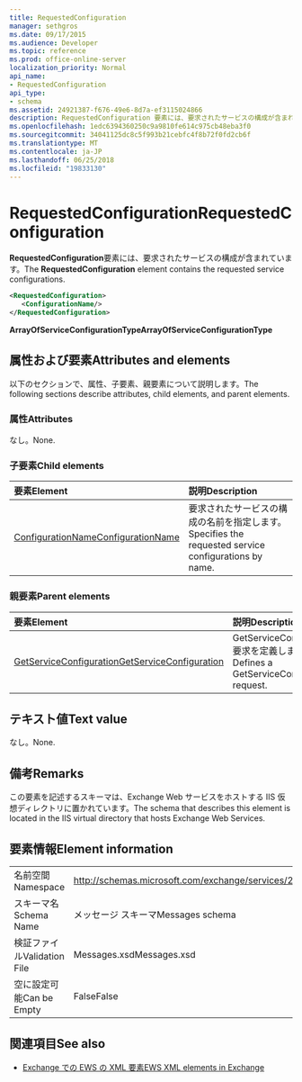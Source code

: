 ```yaml
---
title: RequestedConfiguration
manager: sethgros
ms.date: 09/17/2015
ms.audience: Developer
ms.topic: reference
ms.prod: office-online-server
localization_priority: Normal
api_name:
- RequestedConfiguration
api_type:
- schema
ms.assetid: 24921387-f676-49e6-8d7a-ef3115024866
description: RequestedConfiguration 要素には、要求されたサービスの構成が含まれています。
ms.openlocfilehash: 1edc6394360250c9a9810fe614c975cb48eba3f0
ms.sourcegitcommit: 34041125dc8c5f993b21cebfc4f8b72f0fd2cb6f
ms.translationtype: MT
ms.contentlocale: ja-JP
ms.lasthandoff: 06/25/2018
ms.locfileid: "19833130"
---
```

# <a name="requestedconfiguration"></a><span data-ttu-id="c40e7-103">RequestedConfiguration</span><span class="sxs-lookup"><span data-stu-id="c40e7-103">RequestedConfiguration</span></span>

<span data-ttu-id="c40e7-104">**RequestedConfiguration**要素には、要求されたサービスの構成が含まれています。</span><span class="sxs-lookup"><span data-stu-id="c40e7-104">The **RequestedConfiguration** element contains the requested service configurations.</span></span> 
  
```XML
<RequestedConfiguration>
   <ConfigurationName/>
</RequestedConfiguration>
```

 <span data-ttu-id="c40e7-105">**ArrayOfServiceConfigurationType**</span><span class="sxs-lookup"><span data-stu-id="c40e7-105">**ArrayOfServiceConfigurationType**</span></span>
## <a name="attributes-and-elements"></a><span data-ttu-id="c40e7-106">属性および要素</span><span class="sxs-lookup"><span data-stu-id="c40e7-106">Attributes and elements</span></span>

<span data-ttu-id="c40e7-107">以下のセクションで、属性、子要素、親要素について説明します。</span><span class="sxs-lookup"><span data-stu-id="c40e7-107">The following sections describe attributes, child elements, and parent elements.</span></span>
  
### <a name="attributes"></a><span data-ttu-id="c40e7-108">属性</span><span class="sxs-lookup"><span data-stu-id="c40e7-108">Attributes</span></span>

<span data-ttu-id="c40e7-109">なし。</span><span class="sxs-lookup"><span data-stu-id="c40e7-109">None.</span></span>
  
### <a name="child-elements"></a><span data-ttu-id="c40e7-110">子要素</span><span class="sxs-lookup"><span data-stu-id="c40e7-110">Child elements</span></span>

|<span data-ttu-id="c40e7-111">**要素**</span><span class="sxs-lookup"><span data-stu-id="c40e7-111">**Element**</span></span>|<span data-ttu-id="c40e7-112">**説明**</span><span class="sxs-lookup"><span data-stu-id="c40e7-112">**Description**</span></span>|
|:-----|:-----|
|[<span data-ttu-id="c40e7-113">ConfigurationName</span><span class="sxs-lookup"><span data-stu-id="c40e7-113">ConfigurationName</span></span>](configurationname.md) <br/> |<span data-ttu-id="c40e7-114">要求されたサービスの構成の名前を指定します。</span><span class="sxs-lookup"><span data-stu-id="c40e7-114">Specifies the requested service configurations by name.</span></span>  <br/> |
   
### <a name="parent-elements"></a><span data-ttu-id="c40e7-115">親要素</span><span class="sxs-lookup"><span data-stu-id="c40e7-115">Parent elements</span></span>

|<span data-ttu-id="c40e7-116">**要素**</span><span class="sxs-lookup"><span data-stu-id="c40e7-116">**Element**</span></span>|<span data-ttu-id="c40e7-117">**説明**</span><span class="sxs-lookup"><span data-stu-id="c40e7-117">**Description**</span></span>|
|:-----|:-----|
|[<span data-ttu-id="c40e7-118">GetServiceConfiguration</span><span class="sxs-lookup"><span data-stu-id="c40e7-118">GetServiceConfiguration</span></span>](getserviceconfiguration.md) <br/> |<span data-ttu-id="c40e7-119">GetServiceConfiguration 要求を定義します。</span><span class="sxs-lookup"><span data-stu-id="c40e7-119">Defines a GetServiceConfiguration request.</span></span>  <br/> |
   
## <a name="text-value"></a><span data-ttu-id="c40e7-120">テキスト値</span><span class="sxs-lookup"><span data-stu-id="c40e7-120">Text value</span></span>

<span data-ttu-id="c40e7-121">なし。</span><span class="sxs-lookup"><span data-stu-id="c40e7-121">None.</span></span>
  
## <a name="remarks"></a><span data-ttu-id="c40e7-122">備考</span><span class="sxs-lookup"><span data-stu-id="c40e7-122">Remarks</span></span>

<span data-ttu-id="c40e7-123">この要素を記述するスキーマは、Exchange Web サービスをホストする IIS 仮想ディレクトリに置かれています。</span><span class="sxs-lookup"><span data-stu-id="c40e7-123">The schema that describes this element is located in the IIS virtual directory that hosts Exchange Web Services.</span></span>
  
## <a name="element-information"></a><span data-ttu-id="c40e7-124">要素情報</span><span class="sxs-lookup"><span data-stu-id="c40e7-124">Element information</span></span>

|||
|:-----|:-----|
|<span data-ttu-id="c40e7-125">名前空間</span><span class="sxs-lookup"><span data-stu-id="c40e7-125">Namespace</span></span>  <br/> |http://schemas.microsoft.com/exchange/services/2006/messages  <br/> |
|<span data-ttu-id="c40e7-126">スキーマ名</span><span class="sxs-lookup"><span data-stu-id="c40e7-126">Schema Name</span></span>  <br/> |<span data-ttu-id="c40e7-127">メッセージ スキーマ</span><span class="sxs-lookup"><span data-stu-id="c40e7-127">Messages schema</span></span>  <br/> |
|<span data-ttu-id="c40e7-128">検証ファイル</span><span class="sxs-lookup"><span data-stu-id="c40e7-128">Validation File</span></span>  <br/> |<span data-ttu-id="c40e7-129">Messages.xsd</span><span class="sxs-lookup"><span data-stu-id="c40e7-129">Messages.xsd</span></span>  <br/> |
|<span data-ttu-id="c40e7-130">空に設定可能</span><span class="sxs-lookup"><span data-stu-id="c40e7-130">Can be Empty</span></span>  <br/> |<span data-ttu-id="c40e7-131">False</span><span class="sxs-lookup"><span data-stu-id="c40e7-131">False</span></span>  <br/> |
   
## <a name="see-also"></a><span data-ttu-id="c40e7-132">関連項目</span><span class="sxs-lookup"><span data-stu-id="c40e7-132">See also</span></span>



- [<span data-ttu-id="c40e7-133">Exchange での EWS の XML 要素</span><span class="sxs-lookup"><span data-stu-id="c40e7-133">EWS XML elements in Exchange</span></span>](ews-xml-elements-in-exchange.md)

